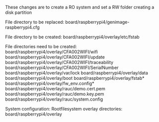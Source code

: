 These changes are to create a RO system and set a RW folder creating a disk partition

File directory to be replaced:
board/raspberrypi4/genimage-raspberrypi4.cfg

File directory to be created:
board/raspberrypi4/overlay/etc/fstab

File directories need to be created:
board/raspberrypi4/overlay/CFA002WIFI/wifi
board/raspberrypi4/overlay/CFA002WIFI/update
board/raspberrypi4/overlay/CFA002WIFI/traceability
board/raspberrypi4/overlay/CFA002WIFI/SerialNumber
board/raspberrypi4/overlay/var/lock
board/raspberrypi4/overlay/data
board/raspberrypi4/overlay/boot
board/raspberrypi4/overlay/fstab*
board/raspberrypi4/overlay/fw_env.config*
board/raspberrypi4/overlay/rauc/demo.cert.pem
board/raspberrypi4/overlay/rauc/demo.key.pem
board/raspberrypi4/overlay/rauc/system.config

System configuration:
Rootfilesystem overlay directories: board/raspberrypi4/overlay
